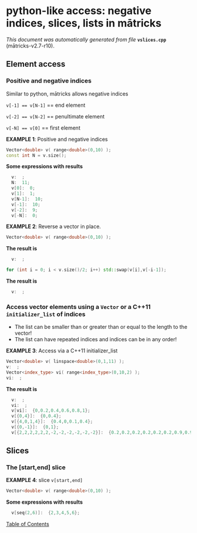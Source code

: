 
# python-like access: negative indices, slices, lists in mātricks
_This document was automatically generated from file_ **`vslices.cpp`** (mātricks-v2.7-r10).

## Element access
### Positive and negative indices
Similar to python, mātricks allows negative indices

`v[-1] == v[N-1]` == end element

`v[-2] == v[N-2]` == penultimate element

`v[-N] == v[0]`   == first element



**EXAMPLE 1**: Positive and negative indices
```C++
Vector<double> v( range<double>(0,10) );
const int N = v.size();
```

**Some expressions with results**
```C++
  v:  ; 
  N:  11; 
  v[0]:  0; 
  v[1]:  1; 
  v[N-1]:  10; 
  v[-1]:  10; 
  v[-2]:  9; 
  v[-N]:  0; 
```



**EXAMPLE 2**: Reverse a vector in place.
```C++
Vector<double> v( range<double>(0,10) );
```

**The result is**
```C++
  v:  ; 
```

```C++
for (int i = 0; i < v.size()/2; i++) std::swap(v[i],v[-i-1]);
```

**The result is**
```C++
  v:  ; 
```

### Access vector elements using a `Vector` or a C++11 `initializer_list` of indices

* The list can be smaller than or greater than or equal to the length to the vector!
* The list can have repeated indices and indices can be in any order!


**EXAMPLE 3**: Access via a C++11 initializer_list
```C++
Vector<double> v( linspace<double>(0,1,11) );
v:  ; 
Vector<index_type> vi( range<index_type>(0,10,2) );
vi:  ; 
```

**The result is**
```C++
  v:  ; 
  vi:  ; 
  v[vi]:  {0,0.2,0.4,0.6,0.8,1}; 
  v[{0,4}]:  {0,0.4}; 
  v[{4,0,1,4}]:  {0.4,0,0.1,0.4}; 
  v[{0,-1}]:  {0,1}; 
  v[{2,2,2,2,2,2,-2,-2,-2,-2,-2,-2}]:  {0.2,0.2,0.2,0.2,0.2,0.2,0.9,0.9,0.9,0.9,0.9,0.9}; 
```

## Slices
### The [start,end] slice


**EXAMPLE 4**: slice `v[start,end]`
```C++
Vector<double> v( range<double>(0,10) );
```

**Some expressions with results**
```C++
  v[seq(2,6)]:  {2,3,4,5,6}; 
```


[Table of Contents](README.md)
